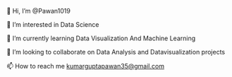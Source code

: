 👋 Hi, I’m @Pawan1019

👀 I’m interested in Data Science

🌱 I’m currently learning Data Visualization And Machine Learning

💞️ I’m looking to collaborate on Data Analysis and Datavisualization projects

📫 How to reach me kumarguptapawan35@gmail.com

<!---
Pawan0019/Pawan0019 is a ✨ special ✨ repository because its `README.md` (this file) appears on your GitHub profile.
You can click the Preview link to take a look at your changes.
--->
